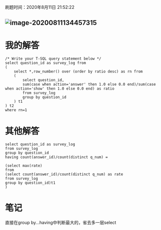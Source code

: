 刷题时间：2020年8月11日 21:52:22

## ![image-20200811134457315](https://raw.githubusercontent.com/huoyongkang/PictureBed/master/20200811134457.png)

# 我的解答

```mssql
/* Write your T-SQL query statement below */
select question_id as survey_log from
( 
    select *,row_number() over (order by ratio desc) as rn from
    (
        select question_id,
        sum(case when action='answer' then 1.0 else 0.0 end)/sum(case when action='show' then 1.0 else 0.0 end) as ratio
        from survey_log 
        group by question_id
    ) t1
) t2
where rn=1
```

# 其他解答

```mssql
select question_id as survey_log
from survey_log
group by question_id
having count(answer_id)/count(distinct q_num) =

(select max(rate)
from 
(select count(answer_id)/count(distinct q_num) as rate
from survey_log
group by question_id)t1
)
```

# 笔记

直接在group by...having中判断最大的，省去多一层select

